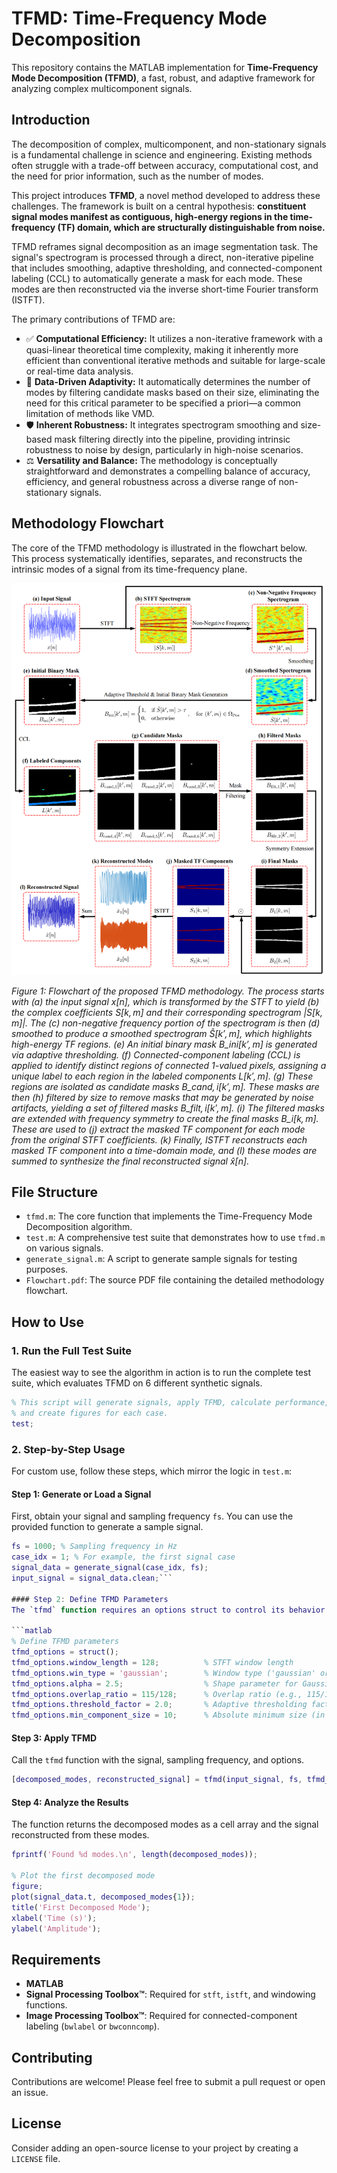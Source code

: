# TFMD: Time-Frequency Mode Decomposition

This repository contains the MATLAB implementation for **Time-Frequency Mode Decomposition (TFMD)**, a fast, robust, and adaptive framework for analyzing complex multicomponent signals.

## Introduction

The decomposition of complex, multicomponent, and non-stationary signals is a fundamental challenge in science and engineering. Existing methods often struggle with a trade-off between accuracy, computational cost, and the need for prior information, such as the number of modes.

This project introduces **TFMD**, a novel method developed to address these challenges. The framework is built on a central hypothesis: **constituent signal modes manifest as contiguous, high-energy regions in the time-frequency (TF) domain, which are structurally distinguishable from noise.**

TFMD reframes signal decomposition as an image segmentation task. The signal's spectrogram is processed through a direct, non-iterative pipeline that includes smoothing, adaptive thresholding, and connected-component labeling (CCL) to automatically generate a mask for each mode. These modes are then reconstructed via the inverse short-time Fourier transform (ISTFT).

The primary contributions of TFMD are:

-   ✅ **Computational Efficiency:** It utilizes a non-iterative framework with a quasi-linear theoretical time complexity, making it inherently more efficient than conventional iterative methods and suitable for large-scale or real-time data analysis.
-   🧠 **Data-Driven Adaptivity:** It automatically determines the number of modes by filtering candidate masks based on their size, eliminating the need for this critical parameter to be specified a priori—a common limitation of methods like VMD.
-   🛡️ **Inherent Robustness:** It integrates spectrogram smoothing and size-based mask filtering directly into the pipeline, providing intrinsic robustness to noise by design, particularly in high-noise scenarios.
-   ⚖️ **Versatility and Balance:** The methodology is conceptually straightforward and demonstrates a compelling balance of accuracy, efficiency, and general robustness across a diverse range of non-stationary signals.

## Methodology Flowchart

The core of the TFMD methodology is illustrated in the flowchart below. This process systematically identifies, separates, and reconstructs the intrinsic modes of a signal from its time-frequency plane.

![Flowchart of the proposed TFMD methodology](Flowchart.png)

*Figure 1: Flowchart of the proposed TFMD methodology. The process starts with (a) the input signal $x[n]$, which is transformed by the STFT to yield (b) the complex coefficients $S[k,m]$ and their corresponding spectrogram $|S[k,m]|$. The (c) non-negative frequency portion of the spectrogram is then (d) smoothed to produce a smoothed spectrogram $\hat{S}[k',m]$, which highlights high-energy TF regions. (e) An initial binary mask $B\_{\text{ini}}[k',m]$ is generated via adaptive thresholding. (f) Connected-component labeling (CCL) is applied to identify distinct regions of connected 1-valued pixels, assigning a unique label to each region in the labeled components $L[k',m]$. (g) These regions are isolated as candidate masks $B\_{\text{cand}, i}[k',m]$. These masks are then (h) filtered by size to remove masks that may be generated by noise artifacts, yielding a set of filtered masks $B\_{\text{filt}, i}[k',m]$. (i) The filtered masks are extended with frequency symmetry to create the final masks $B\_{i}[k,m]$. These are used to (j) extract the masked TF component for each mode from the original STFT coefficients. (k) Finally, ISTFT reconstructs each masked TF component into a time-domain mode, and (l) these modes are summed to synthesize the final reconstructed signal $\hat{x}[n]$.*

## File Structure

-   `tfmd.m`: The core function that implements the Time-Frequency Mode Decomposition algorithm.
-   `test.m`: A comprehensive test suite that demonstrates how to use `tfmd.m` on various signals.
-   `generate_signal.m`: A script to generate sample signals for testing purposes.
-   `Flowchart.pdf`: The source PDF file containing the detailed methodology flowchart.

## How to Use

### 1. Run the Full Test Suite

The easiest way to see the algorithm in action is to run the complete test suite, which evaluates TFMD on 6 different synthetic signals.

```matlab
% This script will generate signals, apply TFMD, calculate performance,
% and create figures for each case.
test;
```

### 2. Step-by-Step Usage

For custom use, follow these steps, which mirror the logic in `test.m`:

#### Step 1: Generate or Load a Signal
First, obtain your signal and sampling frequency `fs`. You can use the provided function to generate a sample signal.

```matlab
fs = 1000; % Sampling frequency in Hz
case_idx = 1; % For example, the first signal case
signal_data = generate_signal(case_idx, fs);
input_signal = signal_data.clean;```

#### Step 2: Define TFMD Parameters
The `tfmd` function requires an options struct to control its behavior. You can define it as follows:

```matlab
% Define TFMD parameters
tfmd_options = struct();
tfmd_options.window_length = 128;          % STFT window length
tfmd_options.win_type = 'gaussian';        % Window type ('gaussian' or 'hann')
tfmd_options.alpha = 2.5;                  % Shape parameter for Gaussian window
tfmd_options.overlap_ratio = 115/128;      % Overlap ratio (e.g., 115/128 ≈ 89.8%)
tfmd_options.threshold_factor = 2.0;       % Adaptive thresholding factor
tfmd_options.min_component_size = 10;      % Absolute minimum size (in pixels) for a component
```

#### Step 3: Apply TFMD
Call the `tfmd` function with the signal, sampling frequency, and options.

```matlab
[decomposed_modes, reconstructed_signal] = tfmd(input_signal, fs, tfmd_options);
```

#### Step 4: Analyze the Results
The function returns the decomposed modes as a cell array and the signal reconstructed from these modes.

```matlab
fprintf('Found %d modes.\n', length(decomposed_modes));

% Plot the first decomposed mode
figure;
plot(signal_data.t, decomposed_modes{1});
title('First Decomposed Mode');
xlabel('Time (s)');
ylabel('Amplitude');
```

## Requirements

-   **MATLAB**
-   **Signal Processing Toolbox™**: Required for `stft`, `istft`, and windowing functions.
-   **Image Processing Toolbox™**: Required for connected-component labeling (`bwlabel` or `bwconncomp`).

## Contributing

Contributions are welcome! Please feel free to submit a pull request or open an issue.

## License

Consider adding an open-source license to your project by creating a `LICENSE` file.
